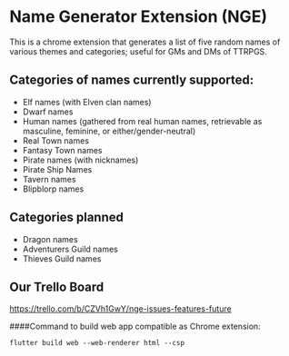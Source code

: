 # Name Generator Extension (NGE)

This is a chrome extension that generates a list of five random names of various themes and categories; useful for GMs and DMs of TTRPGS.

## Categories of names currently supported:
* Elf names (with Elven clan names)
* Dwarf names
* Human names (gathered from real human names, retrievable as masculine, feminine, or either/gender-neutral)
* Real Town names
* Fantasy Town names
* Pirate names (with nicknames)
* Pirate Ship Names
* Tavern names
* Blipblorp names 

## Categories planned

* Dragon names
* Adventurers Guild names
* Thieves Guild names

## Our Trello Board
https://trello.com/b/CZVh1GwY/nge-issues-features-future


####Command to build web app compatible as Chrome extension: 
```
flutter build web --web-renderer html --csp
```

